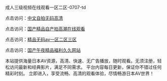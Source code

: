
成人三级视频在线观看一区二区-0707-td


点击访问：<a href="https://bsdf-5f5.pages.dev/">中文自拍无码高清</a>

点击访问：<a href="https://cfad.pages.dev/">国产精品自产拍高潮在线观看</a>

点击访问：<a href="https://fdhf-454.pages.dev/">精品无码av一区二区三区</a>

点击访问：<a href="https://gfd-5xg.pages.dev/">国产午夜精品福利久久网站</a>


本站提供海量日本AV资源，高清、快速、无广告播放，随时观看。无须注册，轻松访问最新和经典影片，满足不同需求。
平台内容每日更新，保证你不错过任何精彩时刻。
立即进入，享受流畅、高清的观看体验，尽情畅游日本AV世界！

<span style="display:none;">[Canonical link](https://github.com/nhanha20250707/nhanha13 ）</span>
